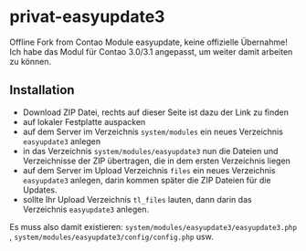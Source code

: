 privat-easyupdate3
==================

Offline Fork from Contao Module easyupdate, keine offizielle Übernahme!
Ich habe das Modul für Contao 3.0/3.1 angepasst, um weiter damit arbeiten zu können.


Installation
------------
* Download ZIP Datei, rechts auf dieser Seite ist dazu der Link zu finden
* auf lokaler Festplatte auspacken
* auf dem Server im Verzeichnis `system/modules` ein neues Verzeichnis `easyupdate3` anlegen
* in das Verzeichnis `system/modules/easyupdate3` nun die Dateien und Verzeichnisse der ZIP übertragen, die in dem ersten Verzeichnis liegen
* auf dem Server im Upload Verzeichnis `files` ein neues Verzeichnis `easyupdate3` anlegen, darin kommen später die ZIP Dateien für die Updates.
* sollte Ihr Upload Verzeichnis `tl_files` lauten, dann darin das Verzeichnis `easyupdate3` anlegen.

Es muss also damit existieren: `system/modules/easyupdate3/easyupdate3.php` , `system/modules/easyupdate3/config/config.php` usw.

